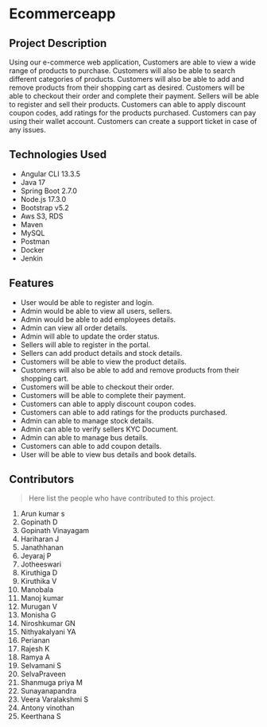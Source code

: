 # Ecommerceapp

## Project Description

Using our e-commerce web application, Customers are able to view a wide range of products to purchase. Customers will also be able to search different categories of products. Customers will also be able to add and remove products from their shopping cart as desired. Customers will be able to checkout their order and complete their payment. Sellers will be able to register and sell their products. Customers can able to apply discount coupon codes, add ratings for the products purchased. Customers can pay using their wallet account. Customers can create a support ticket in case of any issues.

## Technologies Used

* Angular CLI 13.3.5
* Java 17
* Spring Boot 2.7.0
* Node.js 17.3.0
* Bootstrap v5.2
* Aws S3, RDS
* Maven
* MySQL
* Postman
* Docker
* Jenkin

## Features

* User would be able to register and login.
* Admin would be able to view all users, sellers.
* Admin would be able to add employees details.
* Admin can view all order details.
* Admin will able to update the order status.
* Sellers will able to register in the portal. 
* Sellers can add product details and stock details.
* Customers will be able to view the product details.
* Customers will also be able to add and remove products from their shopping cart.
* Customers will be able to checkout their order.
* Customers will be able to complete their payment.
* Customers can able to apply discount coupon codes.
* Customers can able to add ratings for the products purchased.
* Admin can able to manage stock details.
* Admin can able to verify sellers KYC Document.
* Admin can able to manage bus details.
* Customers can able to add coupon details.
* User will be able to view bus details and book details.

## Contributors

> Here list the people who have contributed to this project.

1. Arun kumar s
2. Gopinath D
3. Gopinath Vinayagam 
4. Hariharan J
5. Janathhanan
6. Jeyaraj P
7. Jotheeswari
8. Kiruthiga D
9. Kiruthika V
10. Manobala
11. Manoj kumar
12. Murugan V
13. Monisha G
14. Niroshkumar GN
15. Nithyakalyani YA
16. Perianan
17. Rajesh K
19. Ramya A
20. Selvamani S
21. SelvaPraveen
22. Shanmuga priya M
23. Sunayanapandra
24. Veera Varalakshmi S
25. Antony vinothan
26. Keerthana S
